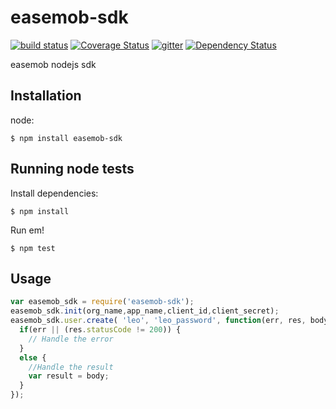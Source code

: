 # easemob-sdk

[![build status][travis-image]][travis-url]
[![Coverage Status][coveralls-image]][coveralls-url]
[![gitter][gitter-image]][gitter-url]
[![Dependency Status][DependencyStatus-image]][DependencyStatus-url]

[travis-image]: https://travis-ci.org/leoliew/easemob-sdk.svg?branch=master
[travis-url]: https://travis-ci.org/leoliew/easemob-sdk
[coveralls-image]: https://coveralls.io/github/leoliew/easemob-sdk?branch=master
[coveralls-url]: https://coveralls.io/r/leoliew/easemob-sdk
[gitter-image]: https://badges.gitter.im/Join%20Chat.svg
[gitter-url]: https://gitter.im/leoliew/easemob-sdk
[DependencyStatus-image]: https://gemnasium.com/leoliew/easemob-sdk.svg
[DependencyStatus-url]:https://gemnasium.com/leoliew/easemob-sdk


easemob nodejs sdk


## Installation

node:

```
$ npm install easemob-sdk
```

## Running node tests

Install dependencies:

```shell
$ npm install
```
Run em!

```shell
$ npm test
```

## Usage


```js
var easemob_sdk = require('easemob-sdk');
easemob_sdk.init(org_name,app_name,client_id,client_secret);
easemob_sdk.user.create( 'leo', 'leo_password', function(err, res, body) {
  if(err || (res.statusCode != 200)) {
    // Handle the error
  }
  else {
    //Handle the result
    var result = body;
  }
});

```
